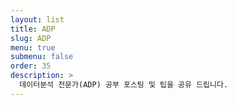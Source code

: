 ```yaml
---
layout: list
title: ADP
slug: ADP
menu: true
submenu: false
order: 35
description: >
  데이터분석 전문가(ADP) 공부 포스팅 및 팁을 공유 드립니다.
---
```

